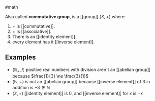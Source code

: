 #math 

Also called **commutative group**, is a [[group]] $(X, +)$ where:
1. $+$ is [[commutative]].
2. $+$ is [[associative]].
3. There is an [[identity element]].
4. every element has it [[inverse element]].
## Examples
- $(\mathbb{R}_+, /)$ positive real numbers with division aren't an [[abelian group]] because $\frac{1}{3} \ne \frac{3}{1}$
- $(\mathbb{N}, +)$ is not an [[abelian group]] because [[inverse element]] of $3$ in addition is $-3 \notin \mathbb{N}$
- $(\mathbb{Z}, +)$ [[identity element]] is $0$, and [[inverse element]] for $x$ is $-x$